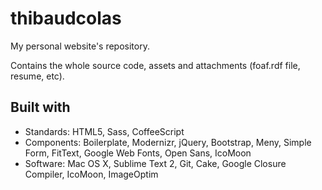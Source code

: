 thibaudcolas
============

My personal website's repository.

Contains the whole source code, assets and attachments (foaf.rdf file, resume, etc).

## Built with

- Standards: HTML5, Sass, CoffeeScript
- Components: Boilerplate, Modernizr, jQuery, Bootstrap, Meny, Simple Form, FitText, Google Web Fonts, Open Sans, IcoMoon
- Software: Mac OS X, Sublime Text 2, Git, Cake, Google Closure Compiler, IcoMoon, ImageOptim


